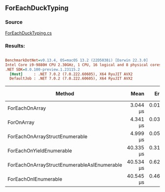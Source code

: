 ﻿## ForEachDuckTyping

### Source
[ForEachDuckTyping.cs](../../src/OptiLinq.Benchmark/ForEachDuckTyping.cs)

### Results:
``` ini

BenchmarkDotNet=v0.13.4, OS=macOS 13.2 (22D5038i) [Darwin 22.3.0]
Intel Core i9-9880H CPU 2.30GHz, 1 CPU, 16 logical and 8 physical cores
.NET SDK=8.0.100-preview.1.23115.2
  [Host]     : .NET 7.0.2 (7.0.222.60605), X64 RyuJIT AVX2
  DefaultJob : .NET 7.0.2 (7.0.222.60605), X64 RyuJIT AVX2


```
|                                      Method |      Mean |     Error |    StdDev |        Ratio | RatioSD | Allocated | Alloc Ratio |
|-------------------------------------------- |----------:|----------:|----------:|-------------:|--------:|----------:|------------:|
|                              ForEachOnArray |  3.044 μs | 0.0170 μs | 0.0142 μs | 1.43x faster |   0.01x |         - |          NA |
|                                  ForOnArray |  4.341 μs | 0.0312 μs | 0.0277 μs |     baseline |         |         - |          NA |
|              ForEachOnArrayStructEnumerable |  4.999 μs | 0.0543 μs | 0.0481 μs | 1.15x slower |   0.01x |         - |          NA |
|                    ForEachOnYieldEnumerable | 40.335 μs | 0.3106 μs | 0.2425 μs | 9.29x slower |   0.07x |      56 B |          NA |
| ForEachOnArrayStructEnumerableAsIEnumerable | 40.534 μs | 0.6276 μs | 0.5240 μs | 9.33x slower |   0.15x |      32 B |          NA |
|                        ForEachOnIEnumerable | 40.545 μs | 0.4628 μs | 0.4103 μs | 9.34x slower |   0.11x |      32 B |          NA |
